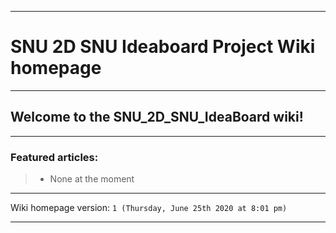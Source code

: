 
***

# SNU 2D SNU Ideaboard Project Wiki homepage

***

## Welcome to the SNU_2D_SNU_IdeaBoard wiki!

***

### Featured articles:

> * None at the moment

***

Wiki homepage version: `1 (Thursday, June 25th 2020 at 8:01 pm)`

***
